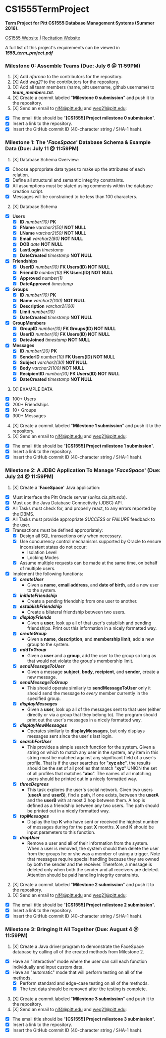 # CS1555TermProject

**Term Project for Pitt CS1555 Database Management Systems (Summer 2016).**

[CS1555 Website](https://people.cs.pitt.edu/~nlf4/cs1555/)  *|* [Recitation Website](https://people.cs.pitt.edu/~weg21/1555.html)

A full list of this project's requirements can be viewed in **_1555_term_project.pdf_**

### Milestone 0: Assemble Teams (Due: July 6 @ 11:59PM)

1. [X] Add *nfarnan* to the contributors for the repository.  
2. [X] Add *weg21* to the contributors for the repository.  
3. [X] Add all team members (name, pitt username, github username) to **_team_members.txt_**.  
4. [X] Create a commit labeled "**Milestone 0 submission**" and push it to the repository.  
5. [X] Send an email to nlf4@pitt.edu and weg21@pitt.edu:  
  * [X] The email title should be "**[CS1555] Project milestone 0 submission**".  
  * [X] Insert a link to the repository.  
  * [X] Insert the GitHub commit ID (40-character string / SHA-1 hash).  

### Milestone 1: The '*FaceSpace*' Database Schema & Example Data (Due: July 11 @ 11:59PM)

1. [X] Database Schema Overview:  
  * [X] Choose appropriate data types to make up the attributes of each relation.  
  * [X] Define all structural and semantic integrity constraints.  
  * [X] All assumptions must be stated using comments within the database creation script.  
  * [X] Messages will be constrained to be less than 100 characters.  
2. [X] Database Schema  
  * [X] **Users**  
    * [X] **ID** *number(10)* **PK**  
    * [X] **FName** *varchar2(50)* **NOT NULL**  
    * [X] **LName** *varchar2(50)* **NOT NULL**  
    * [X] **Email** *varchar2(80)* **NOT NULL**  
    * [X] **DOB** *date* **NOT NULL**  
    * [X] **LastLogin** *timestamp*  
    * [X] **DateCreated** *timestamp* **NOT NULL**  
  * [X] **Friendships**  
    * [X] **UserID** *number(10)* **FK Users(ID) NOT NULL**  
    * [X] **FriendID** *number(10)* **FK Users(ID) NOT NULL**  
    * [X] **Approved** *number(1)*  
    * [X] **DateApproved** *timestamp*  
  * [X] **Groups**  
    * [X] **ID** *number(10)* **PK**  
    * [X] **Name** *varchar2(100)* **NOT NULL**  
    * [X] **Description** *varchar2(100)*  
    * [X] **Limit** *number(10)*  
    * [X] **DateCreated** *timestamp* **NOT NULL**  
  * [X] **GroupMembers**  
    * [X] **GroupID** *number(10)* **FK Groups(ID) NOT NULL**  
    * [X] **UserID** *number(10)* **FK Users(ID) NOT NULL**  
    * [X] **DateJoined** *timestamp* **NOT NULL**  
  * [X] **Messages**  
    * [X] **ID** *number(20)* **PK**  
    * [X] **SenderID** *number(10)* **FK Users(ID) NOT NULL**  
    * [X] **Subject** *varchar2(30)*    **NOT NULL**  
    * [X] **Body** *varchar2(100)*      **NOT NULL**  
    * [X] **RecipientID** *number(10)*  **FK Users(ID) NOT NULL**  
    * [X] **DateCreated** *timestamp* **NOT NULL**  
3. [X] EXAMPLE DATA  
  * [X] 100+ Users  
  * [X] 200+ Friendships  
  * [X] 10+ Groups  
  * [X] 300+ Messages  
4. [X] Create a commit labeled "**Milestone 1 submission**" and push it to the repository.  
5. [X] Send an email to nlf4@pitt.edu and weg21@pitt.edu:  
  * [X] The email title should be "**[CS1555] Project milestone 1 submission**".  
  * [X] Insert a link to the repository.  
  * [X] Insert the GitHub commit ID (40-character string / SHA-1 hash).  

### Milestone 2: A JDBC Application To Manage '*FaceSpace*' (Due: July 24 @ 11:59PM)

1. [X] Create a '**FaceSpace**' Java application:  
  * [X] Must interface the Pitt Oracle server (*unixs.cis.pitt.edu*).  
  * [X] Must use the Java Database Connectivity (JDBC) API.  
  * [X] All Tasks must check for, and properly react, to any errors reported by the DBMS.  
  * [X] All Tasks must provide appropriate *SUCCESS* or *FAILURE* feedback to the user.  
  * [X] Transactions must be defined appropriately:  
    * [X] Design all SQL transactions only when necessary.  
    * [X] Use concurrency control mechanisms supported by Oracle to ensure inconsistent states do not occur:  
      * Isolation Level  
      * Locking Modes  
    * [X] Assume multiple requests can be made at the same time, on behalf of multiple users.  
  * [X] Implement the following functions:  
    * [X] **_createUser_**
      * Given a **name**, **email address**, and **date of birth**, add a new user to the system.  
    * [X] **_initiateFriendship_**
      * Create a pending friendship from one user to another.  
    * [X] **_establishFriendship_**
      * Create a bilateral friendship between two users.  
    * [X] **_displayFriends_**
      * Given a **user**, look up all of that user's establish and pending friendships. Print out this information in a nicely formatted way.  
    * [X] **_createGroup_**
      * Given a **name**, **description**, and **membership limit**, add a new group to the system.  
    * [X] **_addToGroup_**
      * Given a **user** and a **group**, add the user to the group so long as that would not violate the group's membership limit.  
    * [X] **_sendMessageToUser_**
      * Given a message **subject**, **body**, **recipient**, and **sender**, create a new message.  
    * [X] **_sendMessageToGroup_**
      * This should operate similarly to **sendMessageToUser** only it should send the message to *every* member currently in the specified group.  
    * [X] **_displayMessages_**
      * Given a **user**, look up all of the messages sent to that user (either directly or via a group that they belong to). The program should print out the user's messages in a nicely formatted way.  
    * [X] **_displayNewMessages_**
      * Operates similarly to **displayMessages**, but only displays messages sent since the user's last login.  
    * [X] **_searchForUser_**
      * This provides a simple search function for the system. Given a string on which to match any user in the system, any item in this string must be matched against any significant field of a user's profile. That is if the user searches for "**xyz abc**", the results should be the set of all profiles that match "**xyz**" UNION the set of all profiles that matches "**abc**". The names of all matching users should be printed out in a nicely formatted way.  
    * [X] **_threeDegrees_**
      * This task explores the user's social network. Given two users (**userA** and **userB**), find a path, if one exists, between the **userA** and the **userB** with at most 3 hop between them. A hop is defined as a friendship between any two users. The path should be printed out in a nicely formatted way.  
    * [X] **_topMessages_**
      * Display the top **K** who have sent or received the highest number of messages during for the past **X** months. **X** and **K** should be input parameters to this function.  
    * [X] **_dropUser_**
      * Remove a user and all of their information from the system. When a user is removed, the system should then delete the user from the groups he or she was a member of using a trigger. Note that messages require special handling because they are owned by both the sender and the receiver. Therefore, a message is deleted only when both the sender and all receivers are deleted. Attention should be paid handling integrity constraints.  
2. [X] Create a commit labeled "**Milestone 2 submission**" and push it to the repository.  
3. [X] Send an email to nlf4@pitt.edu and weg21@pitt.edu:  
  * [X] The email title should be "**[CS1555] Project milestone 2 submission**".  
  * [X] Insert a link to the repository.  
  * [X] Insert the GitHub commit ID (40-character string / SHA-1 hash).  

### Milestone 3: Bringing It All Together (Due: August 4 @ 11:59PM)

1. [X] Create a Java driver program to demonstrate the FaceSpace database by calling all of the created methods from Milestone 2.  
  * [X] Have an "interactive" mode where the user can call each function individually and input custom data.  
  * [X] Have an "automatic" mode that will perform testing on all of the methods.
    * [X] Perform standard and edge-case testing on all of the methods.  
    * [X] The test data should be removed after the testing is complete.  
3. [X] Create a commit labeled "**Milestone 3 submission**" and push it to the repository.  
4. [X] Send an email to nlf4@pitt.edu and weg21@pitt.edu:  
  * [X] The email title should be "**[CS1555] Project milestone 3 submission**".  
  * [X] Insert a link to the repository.  
  * [X] Insert the GitHub commit ID (40-character string / SHA-1 hash).  
